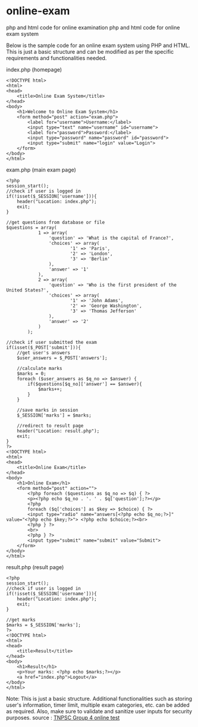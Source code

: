# online-exam
php and html code for online examination
php and html code for online exam system

Below is the sample code for an online exam system using PHP and HTML. This is just a basic structure and can be modified as per the specific requirements and functionalities needed.

index.php (homepage)
```
<!DOCTYPE html>
<html>
<head>
	<title>Online Exam System</title>
</head>
<body>
	<h1>Welcome to Online Exam System</h1>
	<form method="post" action="exam.php">
		<label for="username">Username:</label>
		<input type="text" name="username" id="username">
		<label for="password">Password:</label>
		<input type="password" name="password" id="password">
		<input type="submit" name="login" value="Login">
	</form>
</body>
</html>
```

exam.php (main exam page)
```
<?php
session_start();
//check if user is logged in
if(!isset($_SESSION['username'])){
	header("Location: index.php");
	exit;
}

//get questions from database or file
$questions = array(
			1 => array(
				'question' => 'What is the capital of France?',
				'choices' => array(
						'1' => 'Paris',
						'2' => 'London',
						'3' => 'Berlin'
				),
				'answer' => '1'
			),
			2 => array(
				'question' => 'Who is the first president of the United States?',
				'choices' => array(
						'1' => 'John Adams',
						'2' => 'George Washington',
						'3' => 'Thomas Jefferson'
				),
				'answer' => '2'
			)
		);

//check if user submitted the exam	
if(isset($_POST['submit'])){
	//get user's answers
	$user_answers = $_POST['answers'];

	//calculate marks
	$marks = 0;
	foreach ($user_answers as $q_no => $answer) {
		if($questions[$q_no]['answer'] == $answer){
			$marks++;
		}
	}

	//save marks in session
	$_SESSION['marks'] = $marks;

	//redirect to result page
	header("Location: result.php");
	exit;
}
?>
<!DOCTYPE html>
<html>
<head>
	<title>Online Exam</title>
</head>
<body>
	<h1>Online Exam</h1>
	<form method="post" action="">
		<?php foreach ($questions as $q_no => $q) { ?>
		<p><?php echo $q_no . '. ' . $q['question'];?></p>
		<?php 
		foreach ($q['choices'] as $key => $choice) { ?>
		<input type="radio" name="answers[<?php echo $q_no;?>]" value="<?php echo $key;?>"> <?php echo $choice;?><br>
		<?php } ?>
		<br>
		<?php } ?>
		<input type="submit" name="submit" value="Submit">
	</form>
</body>
</html>
```

result.php (result page)
```
<?php
session_start();
//check if user is logged in
if(!isset($_SESSION['username'])){
	header("Location: index.php");
	exit;
}

//get marks
$marks = $_SESSION['marks'];
?>
<!DOCTYPE html>
<html>
<head>
	<title>Result</title>
</head>
<body>
	<h1>Result</h1>
	<p>Your marks: <?php echo $marks;?></p>
	<a href="index.php">Logout</a>
</body>
</html>
```

Note: This is just a basic structure. Additional functionalities such as storing user's information, timer limit, multiple exam categories, etc. can be added as required. Also, make sure to validate and sanitize user inputs for security purposes. 
source : <a href="https://www.tnpscgroup4.in/online-test.html">TNPSC Group 4 online test</a>
